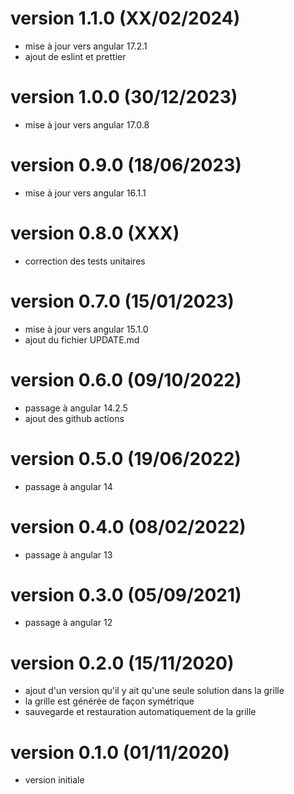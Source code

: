 # version 1.1.0 (XX/02/2024)

- mise à jour vers angular 17.2.1
- ajout de eslint et prettier

# version 1.0.0 (30/12/2023)

- mise à jour vers angular 17.0.8

# version 0.9.0 (18/06/2023)

- mise à jour vers angular 16.1.1

# version 0.8.0 (XXX)

- correction des tests unitaires

# version 0.7.0 (15/01/2023)

- mise à jour vers angular 15.1.0
- ajout du fichier UPDATE.md

# version 0.6.0 (09/10/2022)

- passage à angular 14.2.5
- ajout des github actions

# version 0.5.0 (19/06/2022)

- passage à angular 14

# version 0.4.0 (08/02/2022)

- passage à angular 13

# version 0.3.0 (05/09/2021)

- passage à angular 12

# version 0.2.0 (15/11/2020)

- ajout d'un version qu'il y ait qu'une seule solution dans la grille
- la grille est générée de façon symétrique
- sauvegarde et restauration automatiquement de la grille

# version 0.1.0 (01/11/2020)

- version initiale
